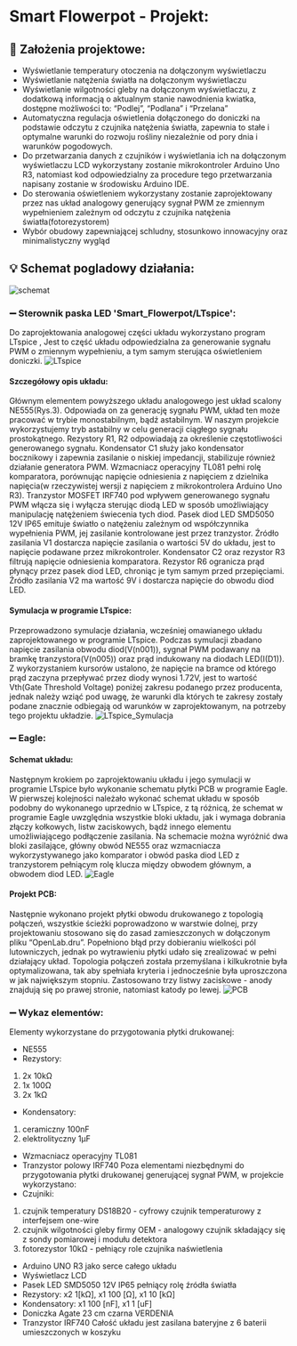 # Smart Flowerpot - Projekt:
## 📝 Założenia projektowe:
- Wyświetlanie temperatury otoczenia na dołączonym wyświetlaczu
- Wyświetlanie natężenia światła na dołączonym wyświetlaczu
- Wyświetlanie wilgotności gleby na dołączonym wyświetlaczu, z dodatkową
informacją o aktualnym stanie nawodnienia kwiatka, dostępne możliwości to:
“Podlej”, “Podlana” i “Przelana”
- Automatyczna regulacja oświetlenia dołączonego do doniczki na podstawie
odczytu z czujnika natężenia światła, zapewnia to stałe i optymalne warunki
do rozwoju rośliny niezależnie od pory dnia i warunków pogodowych.
- Do przetwarzania danych z czujników i wyświetlania ich na dołączonym
wyświetlaczu LCD wykorzystany zostanie mikrokontroler Arduino Uno R3,
natomiast kod odpowiedzialny za procedure tego przetwarzania napisany
zostanie w środowisku Arduino IDE.
- Do sterowania oświetleniem wykorzystany zostanie zaprojektowany przez nas
układ analogowy generujący sygnał PWM ze zmiennym wypełnieniem
zależnym od odczytu z czujnika natężenia światła(fotorezystorem)
- Wybór obudowy zapewniającej schludny, stosunkowo innowacyjny oraz
minimalistyczny wygląd
## 💡 Schemat pogladowy działania:
![schemat](schemat_poglądowy.jpg "Schemat pogladowy")
### ➖ Sterownik paska LED 'Smart_Flowerpot/LTspice':
Do zaprojektowania analogowej części układu wykorzystano program LTspice 
, Jest to część układu odpowiedzialna za generowanie sygnału PWM o
zmiennym wypełnieniu, a tym samym sterująca oświetleniem doniczki.
![LTspice](ltspice.jpg "Schemat pogladowy LTspice")
#### Szczegółowy opis układu:
Głównym elementem powyższego układu analogowego jest układ scalony
NE555(Rys.3). Odpowiada on za generację sygnału PWM, układ ten może
pracować w trybie monostabilnym, bądź astabilnym. W naszym projekcie
wykorzystujemy tryb astabilny w celu generacji ciągłego sygnału prostokątnego.
Rezystory R1, R2 odpowiadają za określenie częstotliwości generowanego
sygnału.
Kondensator C1 służy jako kondensator bocznikowy i zapewnia zasilanie o
niskiej impedancji, stabilizuje również działanie generatora PWM.
Wzmacniacz operacyjny TL081 pełni rolę komparatora, porównując napięcie
odniesienia z napięciem z dzielnika napięcia(w rzeczywistej wersji z napięciem z
mikrokontrolera Arduino Uno R3).
Tranzystor MOSFET IRF740 pod wpływem generowanego sygnału PWM
włącza się i wyłącza sterując diodą LED w sposób umożliwiający manipulację
natężeniem świecenia tych diod.
Pasek diod LED SMD5050 12V IP65 emituje światło o natężeniu zależnym od
współczynnika wypełnienia PWM, jej zasilanie kontrolowane jest przez tranzystor.
Źródło zasilania V1 dostarcza napięcie zasilania o wartości 5V do układu, jest
to napięcie podawane przez mikrokontroler.
Kondensator C2 oraz rezystor R3 filtrują napięcie odniesienia komparatora.
Rezystor R6 ogranicza prąd płynący przez pasek diod LED, chroniąc je tym
samym przed przepięciami.
Źródło zasilania V2 ma wartość 9V i dostarcza napięcie do obwodu diod LED.
#### Symulacja w programie LTspice:
Przeprowadzono symulacje działania, wcześniej omawianego układu
zaprojektowanego w programie LTspice. Podczas symulacji zbadano
napięcie zasilania obwodu diod(V(n001)), sygnał PWM podawany na bramkę
tranzystora(V(n005)) oraz prąd indukowany na diodach LED(I(D1)). Z
wykorzystaniem kursorów ustalono, że napięcie na bramce od którego prąd zaczyna
przepływać przez diody wynosi 1.72V, jest to wartość Vth(Gate Threshold Voltage)
poniżej zakresu podanego przez producenta, jednak należy wziąć pod uwagę, że
warunki dla których te zakresy zostały podane znacznie odbiegają od warunków w
zaprojektowanym, na potrzeby tego projektu układzie.
![LTspice_Symulacja](ltspice_symulacja.jpg "Symulacja LTspice")
### ➖ Eagle:
#### Schemat układu:
Następnym krokiem po zaprojektowaniu układu i jego symulacji w programie
LTspice było wykonanie schematu płytki PCB w programie Eagle. W pierwszej
kolejności należało wykonać schemat układu w sposób podobny do wykonanego
uprzednio w LTspice, z tą różnicą, że schemat w programie Eagle uwzględnia
wszystkie bloki układu, jak i wymaga dobrania złączy kołkowych, listw zaciskowych,
bądź innego elementu umożliwiającego podłączenie zasilania. Na schemacie
można wyróżnić dwa bloki zasilające, główny obwód NE555 oraz wzmacniacza
wykorzystywanego jako komparator i obwód paska diod LED z tranzystorem
pełniącym rolę klucza między obwodem głównym, a obwodem diod LED.
![Eagle](eagle_schemat.jpg "Schemat ukladu")
#### Projekt PCB:
Następnie wykonano projekt płytki obwodu drukowanego z topologią
połączeń, wszystkie ścieżki poprowadzono w warstwie dolnej, przy
projektowaniu stosowano się do zasad zamieszczonych w dołączonym pliku
“OpenLab.dru”. Popełniono błąd przy dobieraniu wielkości pól lutowniczych, jednak
po wytrawieniu płytki udało się zrealizować w pełni działający układ. Topologia
połączeń została przemyślana i kilkukrotnie była optymalizowana, tak aby spełniała
kryteria i jednocześnie była uproszczona w jak największym stopniu. Zastosowano
trzy listwy zaciskowe - anody znajdują się po prawej stronie, natomiast katody po
lewej.
![PCB](PCB.jpg "Projekt PCB")
### ➖ Wykaz elementów:
Elementy wykorzystane do przygotowania płytki drukowanej:
- NE555
- Rezystory:
1. 2x 10kΩ
2. 1x 100Ω
3. 2x 1kΩ
- Kondensatory:
1. ceramiczny 100nF
2. elektrolityczny 1μF
- Wzmacniacz operacyjny TL081
- Tranzystor polowy IRF740
Poza elementami niezbędnymi do przygotowania płytki drukowanej
generującej sygnał PWM, w projekcie wykorzystano:
- Czujniki:
1. czujnik temperatury DS18B20 - cyfrowy czujnik temperaturowy z
interfejsem one-wire
2. czujnik wilgotności gleby firmy OEM - analogowy czujnik
składający się z sondy pomiarowej i modułu detektora
3. fotorezystor 10kΩ - pełniący role czujnika naświetlenia
- Arduino UNO R3 jako serce całego układu
- Wyświetlacz LCD
- Pasek LED SMD5050 12V IP65 pełniący rolę źródła światła
- Rezystory: x2 1[kΩ], x1 100 [Ω], x1 10 [kΩ]
- Kondensatory: x1 100 [nF], x1 1 [uF]
- Doniczka Agate 23 cm czarna VERDENIA
- Tranzystor IRF740
Całość układu jest zasilana bateryjne z 6 baterii umieszczonych w koszyku



